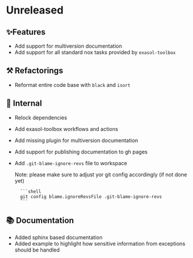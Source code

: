 # Unreleased

## ✨Features

* Add support for multiversion documentation
* Add support for all standard nox tasks provided by `exasol-toolbox`

## ⚒️ Refactorings

* Reformat entire code base with `black` and `isort`

## 🔩 Internal

* Relock dependencies
* Add exasol-toolbox workflows and actions
* Add missing plugin for multiversion documentation
* Add support for publishing documentation to gh pages
* Add `.git-blame-ignore-revs` file to workspace

    Note: please make sure to adjust yor git config accordingly (if not done yet)

        ```shell
        git config blame.ignoreRevsFile .git-blame-ignore-revs
        ```

## 📚 Documentation

* Added sphinx based documentation
* Added example to highlight how sensitive information from exceptions should be handled 

